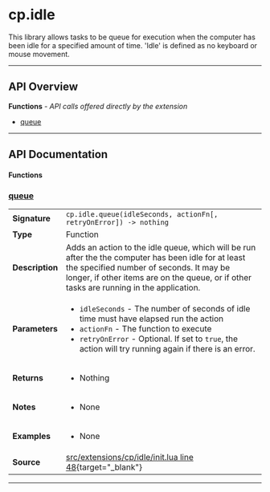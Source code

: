 # cp.idle

This library allows tasks to be queue for execution when the computer has
been idle for a specified amount of time. 'Idle' is defined as no keyboard
or mouse movement.

---

## API Overview
**Functions** - _API calls offered directly by the extension_
 * [queue](#queue)


---

## API Documentation

#### Functions


### [queue](#queue)

|                                             |                                                                                     |
| --------------------------------------------|-------------------------------------------------------------------------------------|
| **Signature**                               | `cp.idle.queue(idleSeconds, actionFn[, retryOnError]) -> nothing`                                                                    |
| **Type**                                    | Function                                                                     |
| **Description**                             | Adds an action to the idle queue, which will be run after the the computer has been idle for at least the specified number of seconds. It may be longer, if other items are on the queue, or if other tasks are running in the application.                                                                     |
| **Parameters**                              | <ul><li>`idleSeconds`		- The number of seconds of idle time must have elapsed run the action</li><li>`actionFn`		- The function to execute</li><li>`retryOnError`	- Optional. If set to `true`, the action will try running again if there is an error.</li></ul> |
| **Returns**                                 | <ul><li>Nothing</li></ul>          |
| **Notes**                                   | <ul><li>None</li></ul> |
| **Examples**                                | <ul><li>None</li></ul> |
| **Source**                                  | [src/extensions/cp/idle/init.lua line 48](https://github.com/CommandPost/CommandPost/blob/develop/src/extensions/cp/idle/init.lua#L48){target="_blank"} |

---

